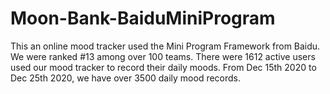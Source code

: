 # Moon-Bank-BaiduMiniProgram
This an online mood tracker used the Mini Program Framework from Baidu.
We were ranked #13 among over 100 teams. There were 1612 active users used our mood tracker to record their daily moods. From Dec 15th 2020 to Dec 25th 2020, we have over 3500 daily mood records.

